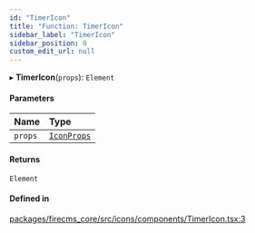 ```yaml
---
id: "TimerIcon"
title: "Function: TimerIcon"
sidebar_label: "TimerIcon"
sidebar_position: 0
custom_edit_url: null
---
```


▸ **TimerIcon**(`props`): `Element`

#### Parameters

| Name | Type |
| :------ | :------ |
| `props` | [`IconProps`](../types/IconProps.md) |

#### Returns

`Element`

#### Defined in

[packages/firecms_core/src/icons/components/TimerIcon.tsx:3](https://github.com/FireCMSco/firecms/blob/d45f3739/packages/firecms_core/src/icons/components/TimerIcon.tsx#L3)

